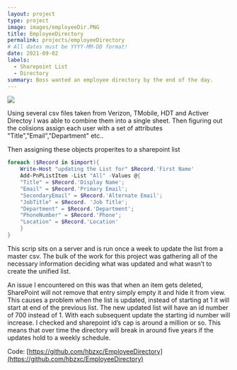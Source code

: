 ```yaml
---
layout: project
type: project
image: images/employeeDir.PNG
title: EmployeeDirectory
permalink: projects/employeeDirectory
# All dates must be YYYY-MM-DD format!
date: 2021-09-02
labels:
  - Sharepoint List
  - Directory
summary: Boss wanted an employee directory by the end of the day.
---
```


<img class="ui image" src="{{ site.baseurl }}/images/employeeDir.PNG">

Using several csv files taken from Verizon, TMobile, HDT and Activer Directoy I was able to combine them into a single sheet.
Then figuring out the colisions assign each user with a set of attributes "Title","Email","Department" etc..

Then assigning these objects properites to a sharepoint list

```ps1
foreach ($Record in $import){
    Write-Host "updating the List for" $Record.'First Name'
    Add-PnPListItem -List "All" -Values @{
    "Title" = $Record.'Display Name';
    "Email" = $Record.'Primary Email';
    "SecondaryEmail" = $Record.'Alternate Email';
    "JobTitle" = $Record. 'Job Title';
    "Department" = $Record.'Department';
    "PhoneNumber" = $Record.'Phone';
    "Location" = $Record.'Location'
    }
}
```

This scrip sits on a server and is run once a week to update the list from a master csv. The bulk of the work for this project was gathering all of the necessary information deciding what was updated and what wasn’t to create the unified list.

An issue I encountered on this was that when an item gets deleted, SharePoint will not remove that entry simply empty it and hide it from view. This causes a problem when the list is updated, instead of starting at 1 it will start at end of the previous list. The new updated list will have an id number of 700 instead of 1. With each subsequent update the starting id number will increase. I checked and sharepoint id’s cap is around a million or so. This means that over time the directory will break in around five years if the updates hold to a weekly schedule. 


Code: [https://github.com/hbzxc/EmployeeDirectory](https://github.com/hbzxc/EmployeeDirectory)

